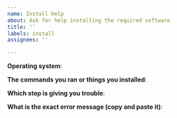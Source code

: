 ```yaml
---
name: Install help
about: Ask for help installing the required software
title: ''
labels: install
assignees: ''

---
```


<!-- Fill out the fields below as best as you can so that we can track down the problem -->

**Operating system**:


**The commands you ran or things you installed**:


**Which step is giving you trouble**:


**What is the exact error message (copy and paste it)**:
